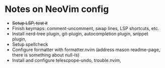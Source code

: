 # Notes on NeoVim config

* ~~Setup LSP, test it~~
* Finish keymaps: comment-uncomment, swap lines, LSP shortcuts, etc.
* Install nerd-tree plugin, git-plugin, autocompletion plugin, snippet plugin,
* Setup spellcheck
* Configure formatter with formatter.nvim (address mason readme-page, there is something about null-ls)
* Install and configure telescpope-undo, trouble.nvim, 
